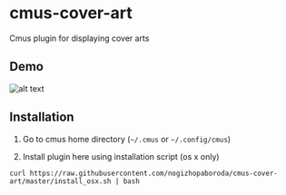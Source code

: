 # cmus-cover-art
Cmus plugin for displaying cover arts

Demo
----

![alt text](https://raw.githubusercontent.com/nogizhopaboroda/cmus-cover-art/master/demo.gif "Demo")

Installation
------------

1) Go to cmus home directory (`~/.cmus` or `~/.config/cmus`)

2) Install plugin here using installation script (os x only)

```shell
curl https://raw.githubusercontent.com/nogizhopaboroda/cmus-cover-art/master/install_osx.sh | bash
```


